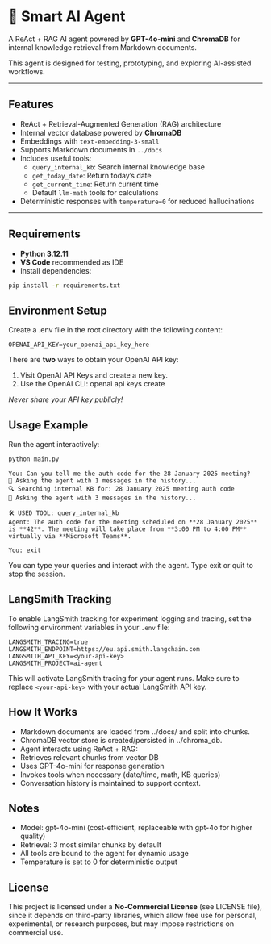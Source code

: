 # 🤖 Smart AI Agent

A ReAct + RAG AI agent powered by **GPT-4o-mini** and **ChromaDB** for internal knowledge retrieval from Markdown documents.

This agent is designed for testing, prototyping, and exploring AI-assisted workflows.

---

## Features

- ReAct + Retrieval-Augmented Generation (RAG) architecture
- Internal vector database powered by **ChromaDB**
- Embeddings with `text-embedding-3-small`
- Supports Markdown documents in `../docs`
- Includes useful tools:
  - `query_internal_kb`: Search internal knowledge base
  - `get_today_date`: Return today’s date
  - `get_current_time`: Return current time
  - Default `llm-math` tools for calculations
- Deterministic responses with `temperature=0` for reduced hallucinations

---

## Requirements

- **Python 3.12.11**  
- **VS Code** recommended as IDE  
- Install dependencies:

```bash
pip install -r requirements.txt
```

## Environment Setup

Create a .env file in the root directory with the following content:

```text  
OPENAI_API_KEY=your_openai_api_key_here
```

There are **two** ways to obtain your OpenAI API key:

1. Visit OpenAI API Keys and create a new key.
2. Use the OpenAI CLI: openai api keys create

*Never share your API key publicly!*

## Usage Example

Run the agent interactively:

```bash
python main.py
```

```text
You: Can you tell me the auth code for the 28 January 2025 meeting?
🤖 Asking the agent with 1 messages in the history...
🔍 Searching internal KB for: 28 January 2025 meeting auth code
🤖 Asking the agent with 3 messages in the history...

🛠️ USED TOOL: query_internal_kb
Agent: The auth code for the meeting scheduled on **28 January 2025** is **42**. The meeting will take place from **3:00 PM to 4:00 PM** virtually via **Microsoft Teams**.

You: exit
```

You can type your queries and interact with the agent.
Type exit or quit to stop the session.

## LangSmith Tracking

To enable LangSmith tracking for experiment logging and tracing, set the following environment variables in your `.env` file:

```text
LANGSMITH_TRACING=true
LANGSMITH_ENDPOINT=https://eu.api.smith.langchain.com
LANGSMITH_API_KEY=<your-api-key>
LANGSMITH_PROJECT=ai-agent
```

This will activate LangSmith tracing for your agent runs. Make sure to replace `<your-api-key>` with your actual LangSmith API key.

## How It Works

- Markdown documents are loaded from ../docs/ and split into chunks.
- ChromaDB vector store is created/persisted in ../chroma_db.
- Agent interacts using ReAct + RAG:
- Retrieves relevant chunks from vector DB
- Uses GPT-4o-mini for response generation
- Invokes tools when necessary (date/time, math, KB queries)
- Conversation history is maintained to support context.

## Notes

- Model: gpt-4o-mini (cost-efficient, replaceable with gpt-4o for higher quality)
- Retrieval: 3 most similar chunks by default
- All tools are bound to the agent for dynamic usage
- Temperature is set to 0 for deterministic output

## License

This project is licensed under a **No-Commercial License** (see LICENSE file), since it depends on third-party libraries, which allow free use for personal, experimental, or research purposes, but may impose restrictions on commercial use.